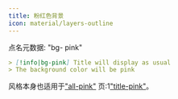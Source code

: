 ```yaml
---
title: 粉红色背景
icon: material/layers-outline
---
```


点名元数据: "bg- pink"

```md
> [!info|bg-pink] Title will display as usual
> The background color will be pink
```

风格本身也适用于["all-pink"](../combined-styling/page-6.md)
页:1["title-pink"](../title-styling/page-6.md)。

